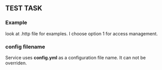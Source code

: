 ## TEST TASK

### Example
   look at .http file for examples.
   I choose option 1 for access management.

### config filename
Service uses **config.yml** as a configuration file name. It can not be overriden.